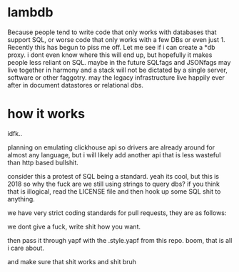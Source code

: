 # lambdb
Because people tend to write code that only works with databases that support SQL, or worse code that only works with a few DBs or even just 1. Recently this has begun to piss me off. Let me see if i can create a *db proxy. i dont even know where this will end up, but hopefully it makes people less reliant on SQL. maybe in the future SQLfags and JSONfags may live together in harmony and a stack will not be dictated by a single server, software or other faggotry. may the legacy infrastructure live happily ever after in document datastores or relational dbs.


# how it works
idfk..

planning on emulating clickhouse api so drivers are already around for almost
any language, but i will likely add another api that is less wasteful than
http based bullshit.


consider this a protest of SQL being a standard. yeah its cool, but this is 2018 so why the fuck are we still using strings to query dbs?
if you think that is illogical, read the LICENSE file and then hook up some SQL shit to anything.

we have very strict coding standards for pull requests, they are as follows:

we dont give a fuck, write shit how you want.

then pass it through yapf with the .style.yapf from this repo. boom, that is all i care about.

and make sure that shit works and shit bruh
